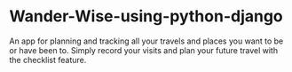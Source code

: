 # Wander-Wise-using-python-django
An app for planning and tracking all your travels and places you want to be or have been to. Simply record your visits and plan your future travel with the checklist feature.
